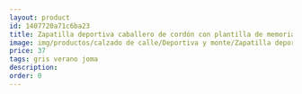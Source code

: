 ```yaml
---
layout: product
id: 1407720a71c6ba23
title: Zapatilla deportiva caballero de cordón con plantilla de memoria 
image: img/productos/calzado de calle/Deportiva y monte/Zapatilla deportiva caballero de cordón con plantilla de memoria =37=gris verano joma.webp
price: 37
tags: gris verano joma
description: 
order: 0
---
```

